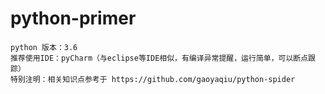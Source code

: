 # python-primer

####
	python 版本：3.6
	推荐使用IDE：pyCharm（与eclipse等IDE相似，有编译异常提醒，运行简单，可以断点跟踪）
	特别注明：相关知识点参考于 https://github.com/gaoyaqiu/python-spider
